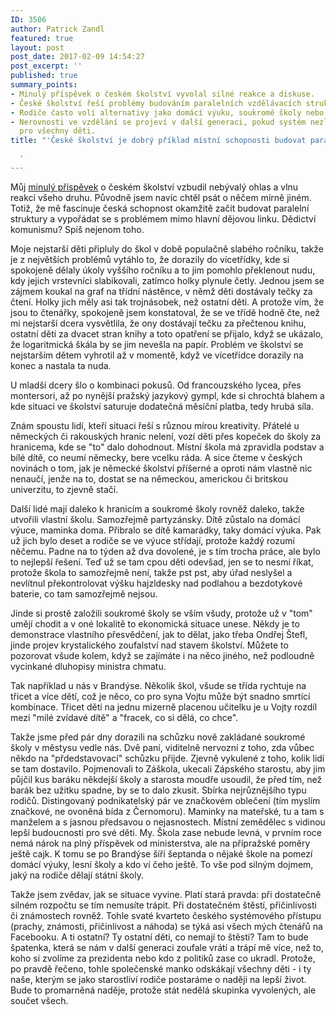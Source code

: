 ```yaml
---
ID: 3506
author: Patrick Zandl
featured: true
layout: post
post_date: 2017-02-09 14:54:27
post_excerpt: ''
published: true
summary_points:
- Minulý příspěvek o českém školství vyvolal silné reakce a diskuse.
- České školství řeší problémy budováním paralelních vzdělávacích struktur.
- Rodiče často volí alternativy jako domácí výuku, soukromé školy nebo školy v zahraničí.
- Nerovnosti ve vzdělání se projeví v další generaci, pokud systém nezlepší podmínky
  pro všechny děti.
title: "'České školství je dobrý příklad místní schopnosti budovat paralelní struktury"

  '
---
```


Můj <a href="https://www.marigold.cz/item/vase-deti-a-nase-skolstvi-oboji-bez-budoucnosti">minulý příspěvek</a> o českém školství vzbudil nebývalý ohlas a vlnu reakcí všeho druhu. Původně jsem navíc chtěl psát o něčem mírně jiném. Totiž, že mě fascinuje česká schopnost okamžitě začít budovat paralelní struktury a vypořádat se s problémem mimo hlavní dějovou linku. Dědictví komunismu? Spíš nejenom toho.<!--more-->

Moje nejstarší děti připluly do škol v době populačně slabého ročníku, takže je z největších problémů vytáhlo to, že dorazily do vícetřídky, kde si spokojeně dělaly úkoly vyššího ročníku a to jim pomohlo překlenout nudu, kdy jejich vrstevníci slabikovali, zatímco holky plynule četly. Jednou jsem se zájmem koukal na graf na třídní nástěnce, v němž děti dostávaly tečky za čtení. Holky jich měly asi tak trojnásobek, než ostatní děti. A protože vím, že jsou to čtenářky, spokojeně jsem konstatoval, že se ve třídě hodně čte, než mi nejstarší dcera vysvětlila, že ony dostávají tečku za přečtenou knihu, ostatní děti za dvacet stran knihy a toto opatření se přijalo, když se ukázalo, že logaritmická škála by se jim nevešla na papír. Problém ve školství se nejstarším dětem vyhrotil až v momentě, když ve vícetřídce dorazily na konec a nastala ta nuda.

U mladší dcery šlo o kombinaci pokusů. Od francouzského lycea, přes montersori, až po nynější pražský jazykový gympl, kde si chrochtá blahem a kde situaci ve školství saturuje dodatečná měsíční platba, tedy hrubá síla.

Znám spoustu lidí, kteří situaci řeší s různou mírou kreativity. Přátelé u německých či rakouských hranic nelení, vozí děti přes kopeček do školy za hranicema, kde se "to" dalo dohodnout. Místní škola má zpravidla podstav a bílé dítě, co neumí německy, bere vcelku ráda. A sice čteme v českých novinách o tom, jak je německé školství příšerné a oproti nám vlastně nic nenaučí, jenže na to, dostat se na německou, americkou či britskou univerzitu, to zjevně stačí.

Další lidé mají daleko k hranicím a soukromé školy rovněž daleko, takže utvořili vlastní školu. Samozřejmě partyzánsky. Dítě zůstalo na domácí výuce, maminka doma. Přibralo se dítě kamarádky, taky domácí výuka. Pak už jich bylo deset a rodiče se ve výuce střídají, protože každý rozumí něčemu. Padne na to týden až dva dovolené, je s tím trocha práce, ale bylo to nejlepší řešení. Teď už se tam cpou děti odevšad, jen se to nesmí říkat, protože škola to samozřejmě není, takže pst pst, aby úřad neslyšel a nevlítnul překontrolovat výšku hajzldesky nad podlahou a bezdotykové baterie, co tam samozřejmě nejsou.

Jinde si prostě založili soukromé školy se vším všudy, protože už v "tom" umějí chodit a v oné lokalitě to ekonomická situace unese. Někdy je to demonstrace vlastního přesvědčení, jak to dělat, jako třeba Ondřej Štefl, jinde projev krystalického zoufalství nad stavem školství. Můžete to pozorovat všude kolem, když se zajímáte i na něco jiného, než podloudně vycinkané dluhopisy ministra chmatu.

Tak například u nás v Brandýse. Několik škol, všude se třída rychtuje na třicet a více dětí, což je něco, co pro syna Vojtu může být snadno smrtící kombinace. Třicet dětí na jednu mizerně placenou učitelku je u Vojty rozdíl mezi "milé zvídavé dítě" a "fracek, co si dělá, co chce".

Takže jsme před pár dny dorazili na schůzku nově zakládané soukromé školy v městysu vedle nás. Dvě paní, viditelně nervozní z toho, zda vůbec někdo na "přdedstavovací" schůzku přijde. Zjevně vykulené z toho, kolik lidí se tam dostavilo. Pojmenovali to Záškola, ukecali Zápského starostu, aby jim půjčil kus baráku někdejší školy a starosta moudře usoudil, že před tím, než barák bez užitku spadne, by se to dalo zkusit. Sbírka nejrůznějšího typu rodičů. Distingovaný podnikatelský pár ve značkovém oblečení (tím myslím značkové, ne ovoněná bída z Černomoru). Maminky na mateřské, tu a tam s manželem a s jasnou předsavou o nejasnostech. Místní zemědělec s vidinou lepší budoucnosti pro své děti. My. Škola zase nebude levná, v prvním roce nemá nárok na plný příspěvek od ministerstva, ale na přípražské poměry ještě cajk. K tomu se po Brandýse šíří šeptanda o nějaké škole na pomezí domácí výuky, lesní školy a kdo ví čeho ještě. To vše pod silným dojmem, jaký na rodiče dělají státní školy.

Takže jsem zvědav, jak se situace vyvine. Platí stará pravda: při dostatečně silném rozpočtu se tím nemusíte trápit. Při dostatečném štěstí, přičinlivosti či známostech rovněž. Tohle svaté kvarteto českého systémového přístupu (prachy, známosti, přičinlivost a náhoda) se týká asi všech mých čtenářů na Facebooku. A ti ostatní? Ty ostatní děti, co nemají to štěstí? Tam to bude špatenka, která se nám v další generaci zoufale vrátí a trápí mě více, než to, koho si zvolíme za prezidenta nebo kdo z politiků zase co ukradl. Protože, po pravdě řečeno, tohle společenské manko odskákají všechny děti - i ty naše, kterým se jako starostliví rodiče postaráme o naději na lepší život. Bude to promarněná naděje, protože stát nedělá skupinka vyvolených, ale součet všech.